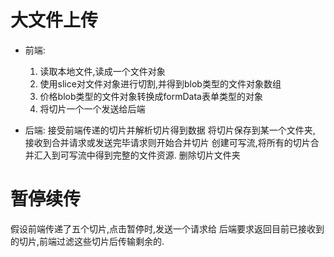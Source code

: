 # 大文件上传
- 前端:
    1. 读取本地文件,读成一个文件对象
    2. 使用slice对文件对象进行切割,并得到blob类型的文件对象数组
    3. 价格blob类型的文件对象转换成formData表单类型的对象
    4. 将切片一个一个发送给后端

- 后端:
    接受前端传递的切片并解析切片得到数据
    将切片保存到某一个文件夹,
    接收到合并请求或发送完毕请求则开始合并切片
    创建可写流,将所有的切片合并汇入到可写流中得到完整的文件资源.
    删除切片文件夹


# 暂停续传
假设前端传递了五个切片,点击暂停时,发送一个请求给 后端要求返回目前已接收到的切片,前端过滤这些切片后传输剩余的.